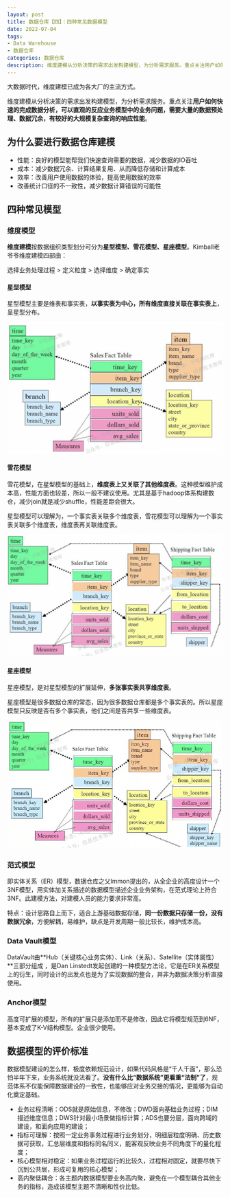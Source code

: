 ```yaml
---
layout: post
title: 数据仓库【四】：四种常见数据模型
date: 2022-07-04
tags:
- Data Warehouse
- 数据仓库
categories: 数据仓库
description: 维度建模从分析决策的需求出发构建模型，为分析需求服务。重点关注用户如何快速的完成数据分析，可以直观的反应业务模型中的业务问题，需要大量的数据预处理、数据冗余，有较好的大规模复杂查询的响应性能。
---
```


大数据时代，维度建模已成为各大厂的主流方式。

维度建模从分析决策的需求出发构建模型，为分析需求服务。重点关注**用户如何快速的完成数据分析，可以直观的反应业务模型中的业务问题，需要大量的数据预处理、数据冗余，有较好的大规模复杂查询的响应性能**。

## 为什么要进行数据仓库建模

- 性能：良好的模型能帮我们快速查询需要的数据，减少数据的IO吞吐
- 成本：减少数据冗余、计算结果复用、从而降低存储和计算成本
- 效率：改善用户使用数据的体验，提高使用数据的效率
- 改善统计口径的不一致性，减少数据计算错误的可能性

## 四种常见模型

### 维度模型

**维度建模**按数据组织类型划分可分为**星型模型、雪花模型、星座模型**。Kimball老爷爷维度建模四部曲：

选择业务处理过程 > 定义粒度 > 选择维度 > 确定事实

#### 星型模型

星型模型主要是维表和事实表，**以事实表为中心，所有维度直接关联在事实表上**，呈星型分布。

![](/images/0060.png)

#### 雪花模型

雪花模型，在星型模型的基础上，**维度表上又关联了其他维度表**。这种模型维护成本高，性能方面也较差，所以一般不建议使用。尤其是基于hadoop体系构建数仓，减少join就是减少shuffle，性能差距会很大。

星型模型可以理解为，一个事实表关联多个维度表，雪花模型可以理解为一个事实表关联多个维度表，维度表再关联维度表。

![](/images/0061.png)

#### 星座模型

星座模型，是对星型模型的扩展延伸，**多张事实表共享维度表**。

星座模型是很多数据仓库的常态，因为很多数据仓库都是多个事实表的。所以星座模型只反映是否有多个事实表，他们之间是否共享一些维度表。

![](/images/0062.png)

### 范式模型

即实体关系（ER）模型，数据仓库之父Immon提出的，从全企业的高度设计一个3NF模型，用实体加关系描述的数据模型描述企业业务架构，在范式理论上符合3NF。此建模方法，对建模人员的能力要求非常高。

特点：设计思路自上而下，适合上游基础数据存储，**同一份数据只存储一份，没有数据冗余**，方便解耦，易维护，缺点是开发周期一般比较长，维护成本高。

### Data Vault模型

DataVault由**Hub（关键核心业务实体）、Link（关系）、Satellite（实体属性） **三部分组成 ，是Dan Linstedt发起创建的一种模型方法论，它是在ER关系模型上的衍生，同时设计的出发点也是为了实现数据的整合，并非为数据决策分析直接使用。

### Anchor模型

高度可扩展的模型，所有的扩展只是添加而不是修改，因此它将模型规范到6NF，基本变成了K-V结构模型。企业很少使用。

## 数据模型的评价标准

数据模型建设的怎么样，极度依赖规范设计，如果代码风格是“千人千面”，那么恐怕半年下来，业务系统就没法看了。**没有什么比“数据系统”更看重“法制”了**，规范体系不仅能保障数据建设的一致性，也能够应对业务交接的情况，更能够为自动化奠定基础。

- 业务过程清晰：ODS就是原始信息，不修改；DWD面向基础业务过程；DIM描述维度信息；DWS针对最小场景做指标计算；ADS也要分层，面向跨域的建设，和面向应用的建设；
- 指标可理解：按照一定业务事务过程进行业务划分，明细层粒度明确、历史数据可获取，汇总层维度和指标同名同义，能客观反映业务不同角度下的量化程度；
- 核心模型相对稳定：如果业务过程运行的比较久，过程相对固定，就要尽快下沉到公共层，形成可复用的核心模型；
- 高内聚低耦合：各主题内数据模型要业务高内聚，避免在一个模型耦合其他业务的指标，造成该模型主题不清晰和性价比低。
